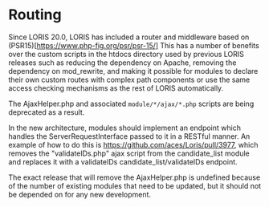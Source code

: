 # Routing

Since LORIS 20.0, LORIS has included a router and middleware based
on (PSR15)[https://www.php-fig.org/psr/psr-15/] This has a number
of benefits over the custom scripts in the htdocs directory used
by previous LORIS releases such as reducing the dependency on Apache,
removing the dependency on mod_rewrite, and making it possible for
modules to declare their own custom routes with complex path
components or use the same access checking mechanisms as the rest
of LORIS automatically.

The AjaxHelper.php and associated `module/*/ajax/*.php` scripts are
being deprecated as a result.

In the new architecture, modules should implement an endpoint which
handles the ServerRequestInterface passed to it in a RESTful manner.
An example of how to do this is https://github.com/aces/Loris/pull/3977,
which removes the "validateIDs.php" ajax script from the candidate_list
module and replaces it with a validateIDs candidate_list/validateIDs
endpoint.

The exact release that will remove the AjaxHelper.php is undefined
because of the number of existing modules that need to be updated,
but it should not be depended on for any new development.

